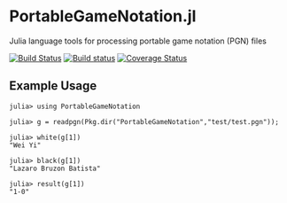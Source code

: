 # PortableGameNotation.jl
Julia language tools for processing portable game notation (PGN) files

[![Build
Status](https://travis-ci.org/davidssmith/PortableGameNotation.jl.svg?branch=master)](https://travis-ci.org/davidssmith/PortableGameNotation.jl)
[![Build
status](https://ci.appveyor.com/api/projects/status/6qxhv02o4k8jgp21?svg=true)](https://ci.appveyor.com/project/davidssmith/portablegamenotation-jl)
[![Coverage
Status](https://coveralls.io/repos/github/davidssmith/PortableGameNotation.jl/badge.svg?branch=master)](https://coveralls.io/github/davidssmith/PortableGameNotation.jl?branch=master)

## Example Usage

```
julia> using PortableGameNotation

julia> g = readpgn(Pkg.dir("PortableGameNotation","test/test.pgn"));

julia> white(g[1])
"Wei Yi"

julia> black(g[1])
"Lazaro Bruzon Batista"

julia> result(g[1])
"1-0"
